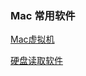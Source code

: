 ### Mac 常用软件

[Mac虚拟机](https://pan.baidu.com/s/11NIAA0z50LtUS8eJYtTn1g)

[硬盘读取软件](https://pan.baidu.com/s/1Tp2_ZnzsQ7gXoF--yZyysg)